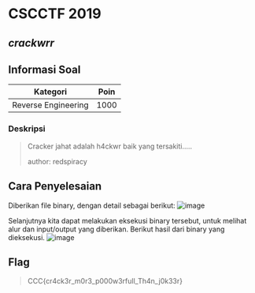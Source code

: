 # CSCCTF 2019
## _crackwrr_

## Informasi Soal
| Kategori | Poin |
| -------- | ---- |
| Reverse Engineering | 1000 |
### Deskripsi
> Cracker jahat adalah h4ckwr baik yang tersakiti.....
>
> author: redspiracy

## Cara Penyelesaian
Diberikan file binary, dengan detail sebagai berikut:
![image](https://raw.githubusercontent.com/redspiracy/write-ups/master/cscctf2019/crackwrr/Screenshot/1.jpg)

Selanjutnya kita dapat melakukan eksekusi binary tersebut, untuk melihat alur dan input/output yang diberikan. Berikut hasil dari binary yang dieksekusi.
![image]()

## Flag
> CCC{cr4ck3r_m0r3_p000w3rfull_Th4n_j0k33r}
